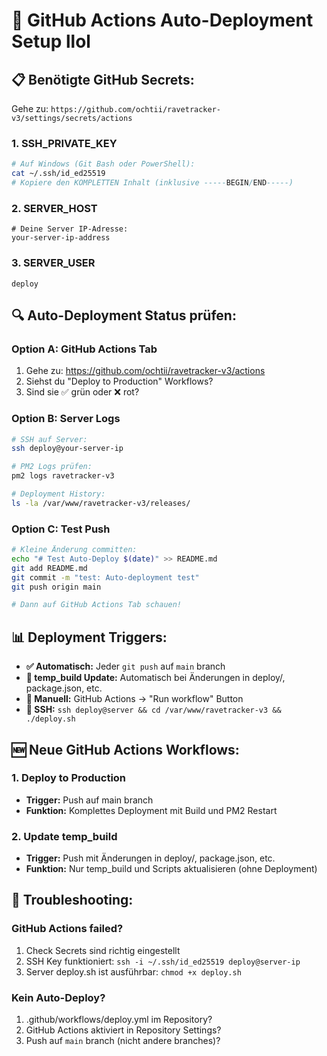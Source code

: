 # 🚀 GitHub Actions Auto-Deployment Setup llol

## 📋 Benötigte GitHub Secrets:

Gehe zu: `https://github.com/ochtii/ravetracker-v3/settings/secrets/actions`

### 1. SSH_PRIVATE_KEY
```bash
# Auf Windows (Git Bash oder PowerShell):
cat ~/.ssh/id_ed25519
# Kopiere den KOMPLETTEN Inhalt (inklusive -----BEGIN/END-----)
```

### 2. SERVER_HOST
```
# Deine Server IP-Adresse:
your-server-ip-address
```

### 3. SERVER_USER
```
deploy
```

## 🔍 Auto-Deployment Status prüfen:

### Option A: GitHub Actions Tab
1. Gehe zu: https://github.com/ochtii/ravetracker-v3/actions
2. Siehst du "Deploy to Production" Workflows?
3. Sind sie ✅ grün oder ❌ rot?

### Option B: Server Logs
```bash
# SSH auf Server:
ssh deploy@your-server-ip

# PM2 Logs prüfen:
pm2 logs ravetracker-v3

# Deployment History:
ls -la /var/www/ravetracker-v3/releases/
```

### Option C: Test Push
```bash
# Kleine Änderung committen:
echo "# Test Auto-Deploy $(date)" >> README.md
git add README.md
git commit -m "test: Auto-deployment test"
git push origin main

# Dann auf GitHub Actions Tab schauen!
```

## 📊 Deployment Triggers:

- **✅ Automatisch:** Jeder `git push` auf `main` branch
- **🔄 temp_build Update:** Automatisch bei Änderungen in deploy/, package.json, etc.
- **🎯 Manuell:** GitHub Actions → "Run workflow" Button
- **🔧 SSH:** `ssh deploy@server && cd /var/www/ravetracker-v3 && ./deploy.sh`

## 🆕 Neue GitHub Actions Workflows:

### 1. Deploy to Production
- **Trigger:** Push auf main branch
- **Funktion:** Komplettes Deployment mit Build und PM2 Restart

### 2. Update temp_build  
- **Trigger:** Push mit Änderungen in deploy/, package.json, etc.
- **Funktion:** Nur temp_build und Scripts aktualisieren (ohne Deployment)

## 🚨 Troubleshooting:

### GitHub Actions failed?
1. Check Secrets sind richtig eingestellt
2. SSH Key funktioniert: `ssh -i ~/.ssh/id_ed25519 deploy@server-ip`
3. Server deploy.sh ist ausführbar: `chmod +x deploy.sh`

### Kein Auto-Deploy?
1. .github/workflows/deploy.yml im Repository?
2. GitHub Actions aktiviert in Repository Settings?
3. Push auf `main` branch (nicht andere branches)?
